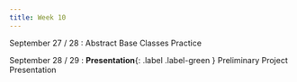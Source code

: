 ```yaml
---
title: Week 10
---
```


September 27 / 28
: Abstract Base Classes Practice

September 28 / 29
: **Presentation**{: .label .label-green } Preliminary Project Presentation
